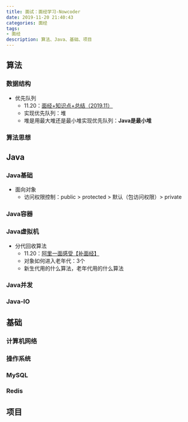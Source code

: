 ```yaml
---
title: 面试：面经学习-Nowcoder
date: 2019-11-20 21:40:43
categories: 面经
tags: 
- 面经
description: 算法、Java、基础、项目
---
```


## 算法
### 数据结构
- 优先队列
    - 11.20：[面经+知识点+总结（2019.11）](https://www.nowcoder.com/discuss/333012)
    - 实现优先队列：堆
    - 堆是用最大堆还是最小堆实现优先队列：**Java是最小堆**

### 算法思想

## Java
### Java基础
- 面向对象
    - 访问权限控制：public > protected > 默认（包访问权限）> private

### Java容器

### Java虚拟机
- 分代回收算法
    - 11.20：[阿里一面感受【补面经】](https://www.nowcoder.com/discuss/113050)
    - 对象如何进入老年代：3个
    - 新生代用的什么算法，老年代用的什么算法

### Java并发
### Java-IO

## 基础
### 计算机网络
### 操作系统
### MySQL
### Redis

## 项目
